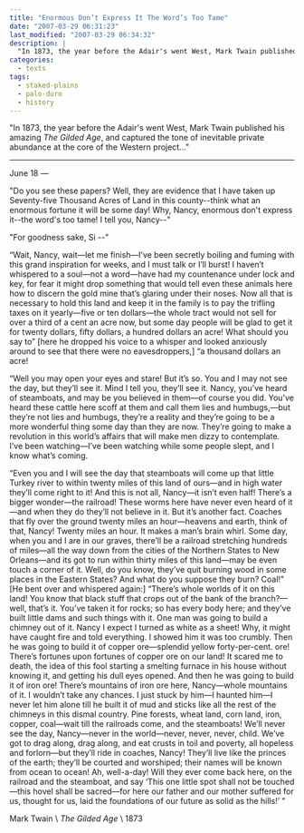 ```yaml
---
title: "Enormous Don’t Express It The Word’s Too Tame"
date: "2007-03-29 06:31:23"
last_modified: "2007-03-29 06:34:32"
description: |
  "In 1873, the year before the Adair's went West, Mark Twain published his amazing _The Gilded Age_, and captured the tone of inevitable private abundance at the core of the Western project..."
categories:
  - texts
tags:
  - staked-plains
  - palo-duro
  - history  
---
```

"In 1873, the year before the Adair's went West, Mark Twain published his amazing _The Gilded Age_, and captured the tone of inevitable private abundance at the core of the Western project..."
***

June 18 —

"Do you see these papers? Well, they are evidence that I have taken up Seventy-five Thousand Acres of Land in this county--think what an enormous fortune it will be some day! Why, Nancy, enormous don't express it--the word's too tame! I tell you, Nancy--"

"For goodness sake, Si --"

“Wait, Nancy, wait—let me finish—I’ve been secretly boiling and fuming with this grand inspiration for weeks, and I must talk or I’ll burst! I haven’t whispered to a soul—not a word—have had my countenance under lock and key, for fear it might drop something that would tell even these animals here how to discern the gold mine that’s glaring under their noses. Now all that is necessary to hold this land and keep it in the family is to pay the trifling taxes on it yearly—five or ten dollars—the whole tract would not sell for over a third of a cent an acre now, but some day people will be glad to get it for twenty dollars, fifty dollars, a hundred dollars an acre! What should you say to” [here he dropped his voice to a whisper and looked anxiously around to see that there were no eavesdroppers,] “a thousand dollars an acre!

“Well you may open your eyes and stare! But it’s so. You and I may not see the day, but they’ll see it. Mind I tell you, they’ll see it. Nancy, you’ve heard of steamboats, and may be you believed in them—of course you did. You’ve heard these cattle here scoff at them and call them lies and humbugs,—but they’re not lies and humbugs, they’re a reality and they’re going to be a more wonderful thing some day than they are now. They’re going to make a revolution in this world’s affairs that will make men dizzy to contemplate. I’ve been watching—I’ve been watching while some people slept, and I know what’s coming.

“Even you and I will see the day that steamboats will come up that little Turkey river to within twenty miles of this land of ours—and in high water they’ll come right to it! And this is not all, Nancy—it isn’t even half! There’s a bigger wonder—the railroad! These worms here have never even heard of it—and when they do they’ll not believe in it. But it’s another fact. Coaches that fly over the ground twenty miles an hour—heavens and earth, think of that, Nancy! Twenty miles an hour. It makes a man’s brain whirl. Some day, when you and I are in our graves, there’ll be a railroad stretching hundreds of miles—all the way down from the cities of the Northern States to New Orleans—and its got to run within thirty miles of this land—may be even touch a corner of it. Well, do you know, they’ve quit burning wood in some places in the Eastern States? And what do you suppose they burn? Coal!” [He bent over and whispered again:] “There’s whole worlds of it on this land! You know that black stuff that crops out of the bank of the branch?—well, that’s it. You’ve taken it for rocks; so has every body here; and they’ve built little dams and such things with it. One man was going to build a chimney out of it. Nancy I expect I turned as white as a sheet! Why, it might have caught fire and told everything. I showed him it was too crumbly. Then he was going to build it of copper ore—splendid yellow forty-per-cent. ore! There’s fortunes upon fortunes of copper ore on our land! It scared me to death, the idea of this fool starting a smelting furnace in his house without knowing it, and getting his dull eyes opened. And then he was going to build it of iron ore! There’s mountains of iron ore here, Nancy—whole mountains of it. I wouldn’t take any chances. I just stuck by him—I haunted him—I never let him alone till he built it of mud and sticks like all the rest of the chimneys in this dismal country. Pine forests, wheat land, corn land, iron, copper, coal—wait till the railroads come, and the steamboats! We’ll never see the day, Nancy—never in the world—never, never, never, child. We’ve got to drag along, drag along, and eat crusts in toil and poverty, all hopeless and forlorn—but they’ll ride in coaches, Nancy! They’ll live like the princes of the earth; they’ll be courted and worshiped; their names will be known from ocean to ocean! Ah, well-a-day! Will they ever come back here, on the railroad and the steamboat, and say ‘This one little spot shall not be touched—this hovel shall be sacred—for here our father and our mother suffered for us, thought for us, laid the foundations of our future as solid as the hills!’ ”

Mark Twain  \\
_The Gilded Age_  \\
1873
